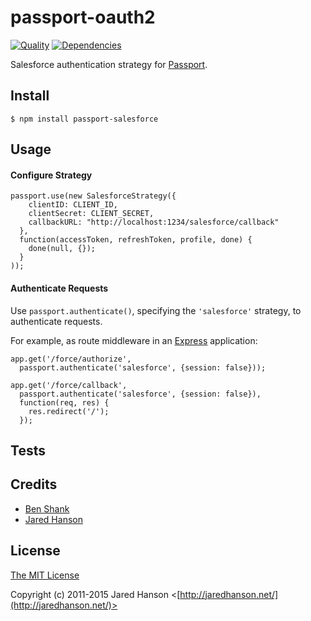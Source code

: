 # passport-oauth2
[![Quality](https://codeclimate.com/github/pristineio/passport-salesforce/badges/gpa.svg)](https://codeclimate.com/github/pristineio/passport-salesforce)
[![Dependencies](https://david-dm.org/jaredhanson/passport-oauth2.svg)](https://david-dm.org/jaredhanson/passport-oauth2)


Salesforce authentication strategy for [Passport](http://passportjs.org/).

## Install

    $ npm install passport-salesforce

## Usage

#### Configure Strategy

    passport.use(new SalesforceStrategy({
        clientID: CLIENT_ID,
        clientSecret: CLIENT_SECRET,
        callbackURL: "http://localhost:1234/salesforce/callback"
      },
      function(accessToken, refreshToken, profile, done) {
        done(null, {});
      }
    ));

#### Authenticate Requests

Use `passport.authenticate()`, specifying the `'salesforce'` strategy, to
authenticate requests.

For example, as route middleware in an [Express](http://expressjs.com/)
application:

    app.get('/force/authorize',
      passport.authenticate('salesforce', {session: false}));

    app.get('/force/callback',
      passport.authenticate('salesforce', {session: false}),
      function(req, res) {
        res.redirect('/');
      });

## Tests

## Credits

  - [Ben Shank](http://github.com/shanksauce)
  - [Jared Hanson](http://github.com/jaredhanson)

## License

[The MIT License](http://opensource.org/licenses/MIT)

Copyright (c) 2011-2015 Jared Hanson <[http://jaredhanson.net/](http://jaredhanson.net/)>
